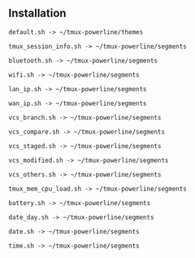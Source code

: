## Installation
```
default.sh -> ~/tmux-powerline/themes
```
```
tmux_session_info.sh -> ~/tmux-powerline/segments
```
```
bluetooth.sh -> ~/tmux-powerline/segments
```
```
wifi.sh -> ~/tmux-powerline/segments
```
```
lan_ip.sh -> ~/tmux-powerline/segments
```
```
wan_ip.sh -> ~/tmux-powerline/segments
```
```
vcs_branch.sh -> ~/tmux-powerline/segments
```
```
vcs_compare.sh -> ~/tmux-powerline/segments
```
```
vcs_staged.sh -> ~/tmux-powerline/segments
```
```
vcs_modified.sh -> ~/tmux-powerline/segments
```
```
vcs_others.sh -> ~/tmux-powerline/segments
```
```
tmux_mem_cpu_load.sh -> ~/tmux-powerline/segments
```
```
battery.sh -> ~/tmux-powerline/segments
```
```
date_day.sh -> ~/tmux-powerline/segments
```
```
date.sh -> ~/tmux-powerline/segments
```
```
time.sh -> ~/tmux-powerline/segments
```
